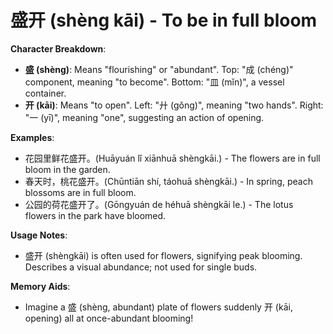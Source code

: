 # **盛开 (shèng kāi) - To be in full bloom**

**Character Breakdown**:  
- **盛 (shèng)**: Means "flourishing" or "abundant". Top: "成 (chéng)" component, meaning "to become". Bottom: "皿 (mǐn)", a vessel container.  
- **开 (kāi)**: Means "to open". Left: "廾 (gǒng)", meaning "two hands". Right: "一 (yī)", meaning "one", suggesting an action of opening.

**Examples**:  
- 花园里鲜花盛开。(Huāyuán lǐ xiānhuā shèngkāi.) - The flowers are in full bloom in the garden.  
- 春天时，桃花盛开。(Chūntiān shí, táohuā shèngkāi.) - In spring, peach blossoms are in full bloom.  
- 公园的荷花盛开了。(Gōngyuán de héhuā shèngkāi le.) - The lotus flowers in the park have bloomed.

**Usage Notes**:  
- 盛开 (shèngkāi) is often used for flowers, signifying peak blooming. Describes a visual abundance; not used for single buds.

**Memory Aids**:  
- Imagine a 盛 (shèng, abundant) plate of flowers suddenly 开 (kāi, opening) all at once-abundant blooming!